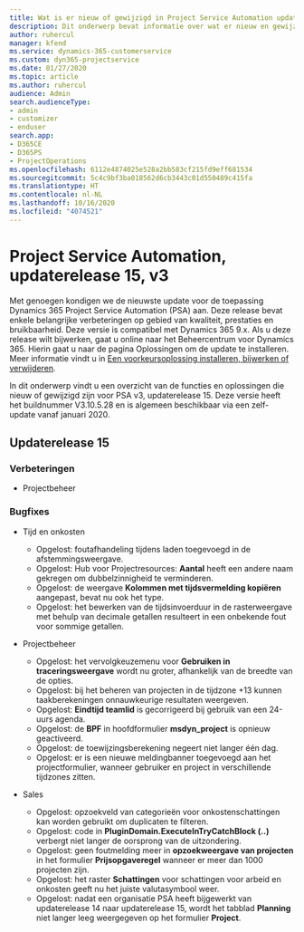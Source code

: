 ```yaml
---
title: Wat is er nieuw of gewijzigd in Project Service Automation updaterelease 15, v3
description: Dit onderwerp bevat informatie over wat er nieuw en gewijzigd is in Project Service Automation updaterelease 15, v3.
author: ruhercul
manager: kfend
ms.service: dynamics-365-customerservice
ms.custom: dyn365-projectservice
ms.date: 01/27/2020
ms.topic: article
ms.author: ruhercul
audience: Admin
search.audienceType:
- admin
- customizer
- enduser
search.app:
- D365CE
- D365PS
- ProjectOperations
ms.openlocfilehash: 6112e4874025e528a2bb583cf215fd9eff681534
ms.sourcegitcommit: 5c4c9bf3ba018562d6cb3443c01d550489c415fa
ms.translationtype: HT
ms.contentlocale: nl-NL
ms.lasthandoff: 10/16/2020
ms.locfileid: "4074521"
---
```

# <a name="project-service-automation-update-release-15-v3"></a>Project Service Automation, updaterelease 15, v3

Met genoegen kondigen we de nieuwste update voor de toepassing Dynamics 365 Project Service Automation (PSA) aan. Deze release bevat enkele belangrijke verbeteringen op gebied van kwaliteit, prestaties en bruikbaarheid. Deze versie is compatibel met Dynamics 365 9.x. Als u deze release wilt bijwerken, gaat u online naar het Beheercentrum voor Dynamics 365. Hierin gaat u naar de pagina Oplossingen om de update te installeren. Meer informatie vindt u in [Een voorkeursoplossing installeren, bijwerken of verwijderen](https://docs.microsoft.com/power-platform/admin/install-remove-preferred-solution).

In dit onderwerp vindt u een overzicht van de functies en oplossingen die nieuw of gewijzigd zijn voor PSA v3, updaterelease 15. Deze versie heeft het buildnummer V3.10.5.28 en is algemeen beschikbaar via een zelf-update vanaf januari 2020.

## <a name="update-release-15"></a>Updaterelease 15 

### <a name="enhancements"></a>Verbeteringen

- Projectbeheer

### <a name="bug-fixes"></a>Bugfixes

- Tijd en onkosten

  - Opgelost: foutafhandeling tijdens laden toegevoegd in de afstemmingsweergave.
  - Opgelost: Hub voor Projectresources: **Aantal** heeft een andere naam gekregen om dubbelzinnigheid te verminderen.
  - Opgelost: de weergave **Kolommen met tijdsvermelding kopiëren** aangepast, bevat nu ook het type.
  - Opgelost: het bewerken van de tijdsinvoerduur in de rasterweergave met behulp van decimale getallen resulteert in een onbekende fout voor sommige getallen.

- Projectbeheer

  - Opgelost: het vervolgkeuzemenu voor **Gebruiken in traceringsweergave** wordt nu groter, afhankelijk van de breedte van de opties.
  - Opgelost: bij het beheren van projecten in de tijdzone +13 kunnen taakberekeningen onnauwkeurige resultaten weergeven.
  - Opgelost: **Eindtijd teamlid** is gecorrigeerd bij gebruik van een 24-uurs agenda.
  - Opgelost: de **BPF** in hoofdformulier **msdyn_project** is opnieuw geactiveerd.
  - Opgelost: de toewijzingsberekening negeert niet langer één dag.
  - Opgelost: er is een nieuwe meldingbanner toegevoegd aan het projectformulier, wanneer gebruiker en project in verschillende tijdzones zitten.

- Sales

  - Opgelost: opzoekveld van categorieën voor onkostenschattingen kan worden gebruikt om duplicaten te filteren.
  - Opgelost: code in **PluginDomain.ExecuteInTryCatchBlock (..)** verbergt niet langer de oorsprong van de uitzondering.
  - Opgelost: geen foutmelding meer in **opzoekweergave van projecten** in het formulier **Prijsopgaveregel** wanneer er meer dan 1000 projecten zijn.
  - Opgelost: het raster **Schattingen** voor schattingen voor arbeid en onkosten geeft nu het juiste valutasymbool weer.
  - Opgelost: nadat een organisatie PSA heeft bijgewerkt van updaterelease 14 naar updaterelease 15, wordt het tabblad **Planning** niet langer leeg weergegeven op het formulier **Project**.
